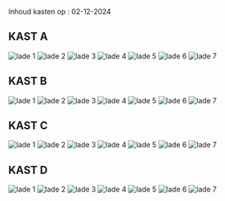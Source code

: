 Inhoud kasten op : 02-12-2024

## KAST A
<img src="KAST_A_1.jpeg" alt="lade 1">
<img src="KAST_A_2.jpeg" alt="lade 2">
<img src="KAST_A_3.jpeg" alt="lade 3">
<img src="KAST_A_4.jpeg" alt="lade 4">
<img src="KAST_A_5.jpeg" alt="lade 5">
<img src="KAST_A_6.jpeg" alt="lade 6">
<img src="KAST_A_7.jpeg" alt="lade 7">

## KAST B
<img src="KAST_B_1.jpeg" alt="lade 1">
<img src="KAST_B_2.jpeg" alt="lade 2">
<img src="KAST_B_3.jpeg" alt="lade 3">
<img src="KAST_B_4.jpeg" alt="lade 4">
<img src="KAST_B_5.jpeg" alt="lade 5">
<img src="KAST_B_6.jpeg" alt="lade 6">
<img src="KAST_B_7.jpeg" alt="lade 7">

## KAST C
<img src="KAST_C_1.jpeg" alt="lade 1">
<img src="KAST_C_2.jpeg" alt="lade 2">
<img src="KAST_C_3.jpeg" alt="lade 3">
<img src="KAST_C_4.jpeg" alt="lade 4">
<img src="KAST_C_5.jpeg" alt="lade 5">
<img src="KAST_C_6.jpeg" alt="lade 6">
<img src="KAST_C_7.jpeg" alt="lade 7">

## KAST D
<img src="KAST_D_1.jpeg" alt="lade 1">
<img src="KAST_D_2.jpeg" alt="lade 2">
<img src="KAST_D_3.jpeg" alt="lade 3">
<img src="KAST_D_4.jpeg" alt="lade 4">
<img src="KAST_D_5.jpeg" alt="lade 5">
<img src="KAST_D_6.jpeg" alt="lade 6">
<img src="KAST_D_7.jpeg" alt="lade 7">


